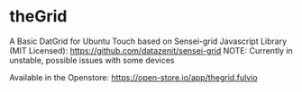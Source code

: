 # theGrid
A Basic DatGrid for Ubuntu Touch based on Sensei-grid Javascript Library (MIT Licensed): 
https://github.com/datazenit/sensei-grid
NOTE: Currently in unstable, possible issues with some devices

Available in the Openstore:
https://open-store.io/app/thegrid.fulvio
